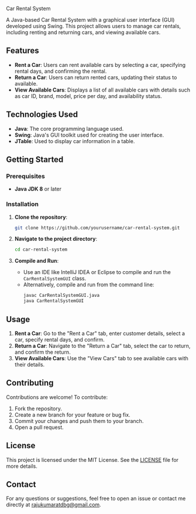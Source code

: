 

Car Rental System

A Java-based Car Rental System with a graphical user interface (GUI) developed using Swing. This project allows users to manage car rentals, including renting and returning cars, and viewing available cars.

## Features

- **Rent a Car**: Users can rent available cars by selecting a car, specifying rental days, and confirming the rental.
- **Return a Car**: Users can return rented cars, updating their status to available.
- **View Available Cars**: Displays a list of all available cars with details such as car ID, brand, model, price per day, and availability status.

## Technologies Used

- **Java**: The core programming language used.
- **Swing**: Java's GUI toolkit used for creating the user interface.
- **JTable**: Used to display car information in a table.

## Getting Started

### Prerequisites

- **Java JDK 8** or later

### Installation

1. **Clone the repository**:
   ```bash
   git clone https://github.com/yourusername/car-rental-system.git
   ```

2. **Navigate to the project directory**:
   ```bash
   cd car-rental-system
   ```

3. **Compile and Run**:
   - Use an IDE like IntelliJ IDEA or Eclipse to compile and run the `CarRentalSystemGUI` class.
   - Alternatively, compile and run from the command line:
     ```bash
     javac CarRentalSystemGUI.java
     java CarRentalSystemGUI
     ```

## Usage

1. **Rent a Car**: Go to the "Rent a Car" tab, enter customer details, select a car, specify rental days, and confirm.
2. **Return a Car**: Navigate to the "Return a Car" tab, select the car to return, and confirm the return.
3. **View Available Cars**: Use the "View Cars" tab to see available cars with their details.

## Contributing

Contributions are welcome! To contribute:

1. Fork the repository.
2. Create a new branch for your feature or bug fix.
3. Commit your changes and push them to your branch.
4. Open a pull request.

## License

This project is licensed under the MIT License. See the [LICENSE](LICENSE) file for more details.

## Contact

For any questions or suggestions, feel free to open an issue or contact me directly at rajukumaratdbg@gmail.com.
